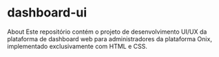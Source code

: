 # dashboard-ui
About Este repositório contém o projeto de desenvolvimento UI/UX da plataforma de dashboard web para administradores da plataforma Onix, implementado exclusivamente com HTML e CSS.
